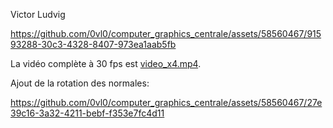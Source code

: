 
Victor Ludvig

https://github.com/0vl0/computer_graphics_centrale/assets/58560467/91593288-30c3-4328-8407-973ea1aab5fb


La vidéo complète à 30 fps est [video_x4.mp4](video_x4.mp4). <br>

Ajout de la rotation des normales: <br>

https://github.com/0vl0/computer_graphics_centrale/assets/58560467/27e39c16-3a32-4211-bebf-f353e7fc4d11
